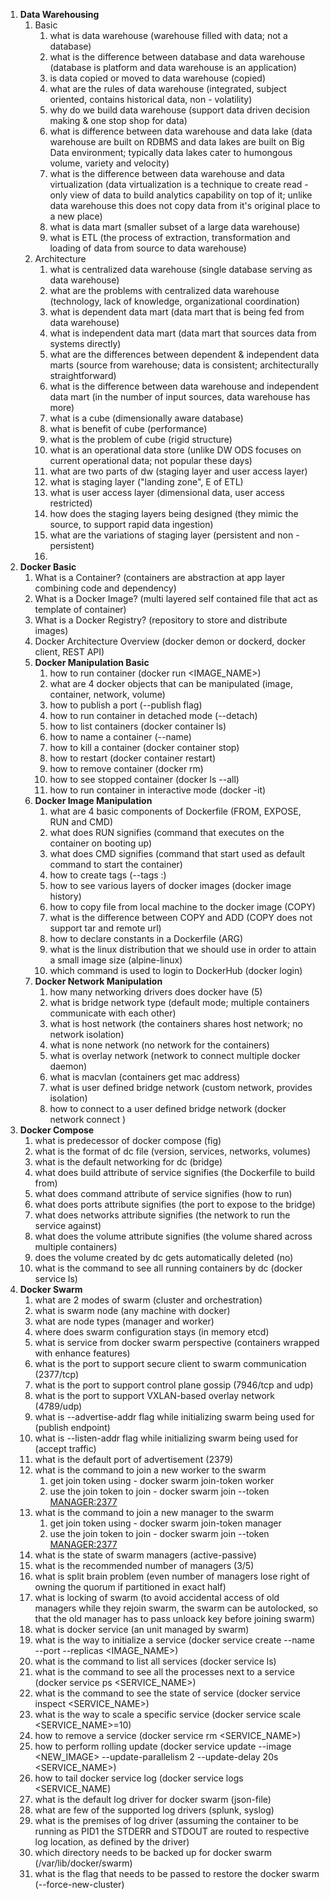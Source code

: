 1. **Data Warehousing**
   1. Basic
      1. what is data warehouse (warehouse filled with data; not a database)
      2. what is the difference between database and data warehouse (database is platform and data warehouse is an application)
      3. is data copied or moved to data warehouse (copied)
      4. what are the rules of data warehouse (integrated, subject oriented, contains historical data, non - volatility)
      5. why do we build data warehouse (support data driven decision making & one stop shop for data)
      6. what is difference between data warehouse and data lake (data warehouse are built on RDBMS and data lakes are built on Big Data environment; typically data lakes cater to humongous volume, variety and velocity)
      7. what is the difference between data warehouse and data virtualization (data virtualization is a technique to create read - only view of data to build analytics capability on top of it; unlike data warehouse this does not copy data from it's original place to a new place)
      8. what is data mart (smaller subset of a large data warehouse)
      9. what is ETL (the process of extraction, transformation and loading of data from source to data warehouse)
   2. Architecture
      1. what is centralized data warehouse (single database serving as data warehouse)
      2. what are the problems with centralized data warehouse (technology, lack of knowledge, organizational coordination)
      3. what is dependent data mart (data mart that is being fed from data warehouse)
      4. what is independent data mart (data mart that sources data from systems directly)
      5. what are the differences between dependent & independent data marts (source from warehouse; data is consistent; architecturally straightforward)
      6. what is the difference between data warehouse and independent data mart (in the number of input sources, data warehouse has more)
      7. what is a cube (dimensionally aware database)
      8. what is benefit of cube (performance)
      9. what is the problem of cube (rigid structure)
      10. what is an operational data store (unlike DW ODS focuses on current operational data; not popular these days)
      11. what are two parts of dw (staging layer and user access layer)
      12. what is staging layer ("landing zone", E of ETL)
      13. what is user access layer (dimensional data, user access restricted)
      14. how does the staging layers being designed (they mimic the source, to support rapid data ingestion)
      15. what are the variations of staging layer (persistent and non - persistent)
      16.  
2. **Docker Basic**
   1. What is a Container? (containers are abstraction at app layer combining code and dependency)
   2. What is a Docker Image? (multi layered self contained file that act as template of container)
   3. What is a Docker Registry? (repository to store and distribute images)
   4. Docker Architecture Overview (docker demon or dockerd, docker client, REST API)
   5. **Docker Manipulation Basic**
      1. how to run container (docker run <IMAGE_NAME>)
      2. what are 4 docker objects that can be manipulated (image, container, network, volume)
      3. how to publish a port (--publish flag)
      4. how to run container in detached mode (--detach)
      5. how to list containers (docker container ls)
      6. how to name a container (--name)
      7. how to kill a container (docker container stop)
      8. how to restart (docker container restart)
      9. how to remove container (docker rm)
      10. how to see stopped container (docker ls --all)
      11. how to run container in interactive mode (docker -it)
   6. **Docker Image Manipulation**
      1. what are 4 basic components of Dockerfile (FROM, EXPOSE, RUN and CMD)
      2. what does RUN signifies (command that executes on the container on booting up)
      3. what does CMD signifies (command that start used as default command to start the container)
      4. how to create tags (--tags <REPOSITORY>:<TAG>)
      5. how to see various layers of docker images (docker image history)
      6. how to copy file from local machine to the docker image (COPY)
      7. what is the difference between COPY and ADD (COPY does not support tar and remote url)
      8. how to declare constants in a Dockerfile (ARG)
      9. what is the linux distribution that we should use in order to attain a small image size (alpine-linux)
      10. which command is used to login to DockerHub (docker login)
   7. **Docker Network Manipulation**
      1. how many networking drivers does docker have (5)
      2. what is bridge network type (default mode; multiple containers communicate with each other)
      3. what is host network (the containers shares host network; no network isolation)
      4. what is none network (no network for the containers)
      5. what is overlay network (network to connect multiple docker daemon)
      6. what is macvlan (containers get mac address)
      7. what is user defined bridge network (custom network, provides isolation)
      8. how to connect to a user defined bridge network (docker network connect <NETWORK> <CONTAINER>)
3. **Docker Compose**
   1. what is predecessor of docker compose (fig)
   2. what is the format of dc file (version, services, networks, volumes)
   3. what is the default networking for dc (bridge)
   4. what does build attribute of service signifies (the Dockerfile to build from)
   5. what does command attribute of service signifies (how to run)
   6. what does ports attribute signifies (the port to expose to the bridge)
   7. what does networks attribute signifies (the network to run the service against)
   8. what does the volume attribute signifies (the volume shared across multiple containers)
   9. does the volume created by dc gets automatically deleted (no)
   10. what is the command to see all running containers by dc (docker service ls)
4. **Docker Swarm**
   1. what are 2 modes of swarm (cluster and orchestration)
   2. what is swarm node (any machine with docker)
   3. what are node types (manager and worker)
   4. where does swarm configuration stays (in memory etcd)
   5. what is service from docker swarm perspective (containers wrapped with enhance features)
   6. what is the port to support secure client to swarm communication (2377/tcp)
   7. what is the port to support control plane gossip (7946/tcp and udp)
   8. what is the port to support VXLAN-based overlay network (4789/udp)
   9. what is --advertise-addr flag while initializing swarm being used for (publish endpoint)
   10. what is --listen-addr flag while initializing swarm being used for (accept traffic)
   11. what is the default port of advertisement (2379)
   12. what is the command to join a new worker to the swarm 
       1. get join token using - docker swarm join-token worker
       2. use the join token to join - docker swarm join --token <TOKEN> <MANAGER:2377>
   13. what is the command to join a new manager to the swarm
       1. get join token using - docker swarm join-token manager
       2. use the join token to join - docker swarm join --token <TOKEN> <MANAGER:2377> 
   14. what is the state of swarm managers (active-passive)
   15. what is the recommended number of managers (3/5)
   16. what is split brain problem (even number of managers lose right of owning the quorum if partitioned in exact half)
   17. what is locking of swarm (to avoid accidental access of old managers while they rejoin swarm, the swarm can be autolocked, so that the old manager has to pass unloack key before joining swarm)
   18. what is docker service (an unit managed by swarm)
   19. what is the way to initialize a service (docker service create --name --port --replicas <IMAGE_NAME>)
   20. what is the command to list all services (docker service ls)
   21. what is the command to see all the processes next to a service (docker service ps <SERVICE_NAME>)
   22. what is the command to see the state of service (docker service inspect <SERVICE_NAME>)
   23. what is the way to scale a specific service (docker service scale <SERVICE_NAME>=10)
   24. how to remove a service (docker service rm <SERVICE_NAME>)
   25. how to perform rolling update (docker service update --image <NEW_IMAGE> --update-parallelism 2 --update-delay 20s <SERVICE_NAME>)
   26. how to tail docker service log (docker service logs <SERVICE_NAME)
   27. what is the default log driver for docker swarm (json-file)
   28. what are few of the supported log drivers (splunk, syslog)
   29. what is the premises of log driver (assuming the container to be running as PID1 the STDERR and STDOUT are routed to respective log location, as defined by the driver)
   30. which directory needs to be backed up for docker swarm (/var/lib/docker/swarm)
   31. what is the flag that needs to be passed to restore the docker swarm (--force-new-cluster)